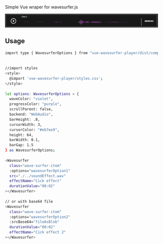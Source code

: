 Simple Vue wraper for wavesurfer.js

![alt text](https://github.com/SetasSan/vue_wavesurfer_player/blob/master/.github/Player.PNG?raw=true)

## Usage
```sh
import type { WavesurferOptions } from "vue-wavesurfer-player/dist/components/WavesurferOptions";


//import styles
<style>
  @import 'vue-wavesurfer-player/styles.css';
</style>

let options: WavesurferOptions = {
  waveColor: "violet",
  progressColor: "purple",
  scrollParent: false,
  backend: "WebAudio",
  barHeight: .8,
  cursorWidth: 3,
  cursorColor: "#eb7ee9",
  height: 64,
  barWidth: 0.1,
  barGap: 1.5
} as WavesurferOptions;
    
<Wavesurfer
  class="wave-surfer-item"
  :options="wavesurferOption1"
  src="./../soundEffect.wav"
  effectName="Cick effect"
  durationValue="00:02"
></Wavesurfer>

// or with base64 file
<Wavesurfer
  class="wave-surfer-item"
  :options="wavesurferOption2"
  :srcBase64="fileAsBlob"
  durationValue="00:02"
  effectName="Cick effect 2"
></Wavesurfer>
```